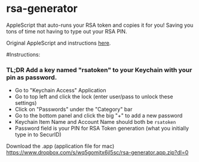 # rsa-generator
AppleScript that auto-runs your RSA token and copies it for you! Saving you tons of time not having to type out your RSA PIN.

Original AppleScript and instructions [here](http://marcovaltas.com/2012/10/09/scripting-token-retrieval-on-osx.html). 

#Instructions:

### TL;DR Add a key named "rsatoken" to your Keychain with your pin as password.

* Go to "Keychain Access" Application
* Go to top left and click the lock (enter user/pass to unlock these settings)
* Click on "Passwords" under the "Category" bar
* Go to the bottom panel and click the big "+" to add a new password
* Keychain Item Name and Account Name should both be `rsatoken`
* Password field is your PIN for RSA Token generation (what you initially type in to SecurID)

Download the .app (application file for mac)
https://www.dropbox.com/s/wq5gomjtx6jl5sc/rsa-generator.app.zip?dl=0

